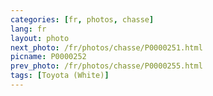 ```yaml
---
categories: [fr, photos, chasse]
lang: fr
layout: photo
next_photo: /fr/photos/chasse/P0000251.html
picname: P0000252
prev_photo: /fr/photos/chasse/P0000255.html
tags: [Toyota (White)]
---
```

